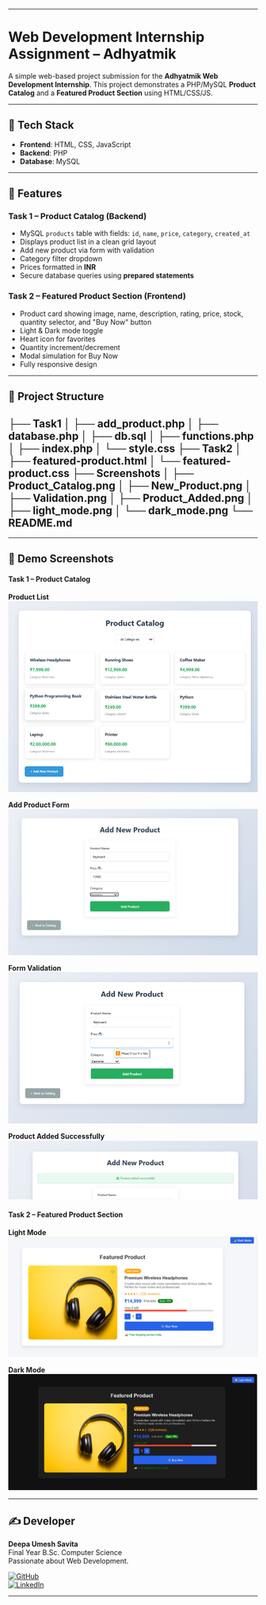 
---

# Web Development Internship Assignment – Adhyatmik

A simple web-based project submission for the **Adhyatmik Web Development Internship**. This project demonstrates a PHP/MySQL **Product Catalog** and a **Featured Product Section** using HTML/CSS/JS.

---

## 🔧 Tech Stack

* **Frontend**: HTML, CSS, JavaScript
* **Backend**: PHP
* **Database**: MySQL

---

## 🚀 Features

### **Task 1 – Product Catalog (Backend)**

* MySQL `products` table with fields: `id`, `name`, `price`, `category`, `created_at`
* Displays product list in a clean grid layout
* Add new product via form with validation
* Category filter dropdown
* Prices formatted in **INR**
* Secure database queries using **prepared statements**

### **Task 2 – Featured Product Section (Frontend)**

* Product card showing image, name, description, rating, price, stock, quantity selector, and "Buy Now" button
* Light & Dark mode toggle
* Heart icon for favorites
* Quantity increment/decrement
* Modal simulation for Buy Now
* Fully responsive design

---

## 📂 Project Structure

├── Task1
│   ├── add_product.php
│   ├── database.php
│   ├── db.sql
│   ├── functions.php
│   ├── index.php
│   └── style.css
├── Task2
│   ├── featured-product.html
│   └── featured-product.css
├── Screenshots
│   ├── Product_Catalog.png
│   ├── New_Product.png
│   ├── Validation.png
│   ├── Product_Added.png
│   ├── light_mode.png
│   └── dark_mode.png
└── README.md
---

---

## 📸 Demo Screenshots

#### Task 1 – Product Catalog
**Product List**  
![Product Catalog](https://github.com/deepasavita/Internship-Assignment/raw/main/Screenshots/Product_Catalog.png)  

**Add Product Form**  
![Add Product Form](https://github.com/deepasavita/Internship-Assignment/raw/main/Screenshots/New_Product.png)  

**Form Validation**  
![Form Validation](https://github.com/deepasavita/Internship-Assignment/raw/main/Screenshots/Validation.png)  

**Product Added Successfully**  
![Product Added Successfully](https://github.com/deepasavita/Internship-Assignment/raw/main/Screenshots/Product_Added.png)  

#### Task 2 – Featured Product Section
**Light Mode**  
![Featured Product Light Mode](https://github.com/deepasavita/Internship-Assignment/raw/main/Screenshots/light_mode.png)  

**Dark Mode**  
![Featured Product Dark Mode](https://github.com/deepasavita/Internship-Assignment/raw/main/Screenshots/dark_mode.png)  

---

## ✍️ Developer

**Deepa Umesh Savita**  
Final Year B.Sc. Computer Science  
Passionate about Web Development.

[![GitHub](https://img.shields.io/badge/GitHub-Visit-blue?logo=github&style=flat-square)](https://github.com/deepasavita)  
[![LinkedIn](https://img.shields.io/badge/LinkedIn-Connect-blue?logo=linkedin&style=flat-square)](https://www.linkedin.com/in/deepa-savita)

---



